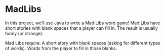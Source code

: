 # MadLibs
In this project, we’ll use Java to write a Mad Libs word game! Mad Libs have short stories with blank spaces that a player can fill in. The result is usually funny (or strange).

Mad Libs require:
A short story with blank spaces (asking for different types of words).
Words from the player to fill in those blanks.

